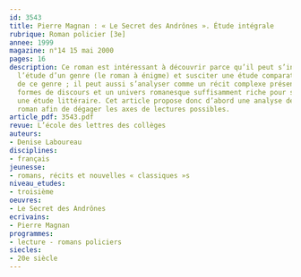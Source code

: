 ```yaml
---
id: 3543
title: Pierre Magnan : « Le Secret des Andrônes ». Étude intégrale
rubrique: Roman policier [3e]
annee: 1999
magazine: n°14 15 mai 2000
pages: 16
description: Ce roman est intéressant à découvrir parce qu’il peut s’intégrer dans
  l’étude d’un genre (le roman à énigme) et susciter une étude comparative des caractéristiques
  de ce genre ; il peut aussi s’analyser comme un récit complexe présentant différentes
  formes de discours et un univers romanesque suffisamment riche pour se prêter à
  une étude littéraire. Cet article propose donc d’abord une analyse détaillée du
  roman afin de dégager les axes de lectures possibles.
article_pdf: 3543.pdf
revue: L’école des lettres des collèges
auteurs:
- Denise Laboureau
disciplines:
- français
jeunesse:
- romans, récits et nouvelles « classiques »s
niveau_etudes:
- troisième
oeuvres:
- Le Secret des Andrônes
ecrivains:
- Pierre Magnan
programmes:
- lecture - romans policiers
siecles:
- 20e siècle
---
```

